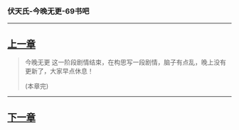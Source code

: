 ### 伏天氏-今晚无更-69书吧

--------
[上一章](./7079f1606b3cb3bb580f5b11f19df8f1.md)
--------


>
>
>
>今晚无更
>这一阶段剧情结束，在构思写一段剧情，脑子有点乱，晚上没有更新了，大家早点休息！
>
>(本章完)
>
>

--------
[下一章](./c116d5f1ee0ed9c21ef45e1e3024b835.md)
--------
